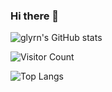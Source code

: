 ### Hi there 👋

<!--
**glyrn/glyrn** is a ✨ _special_ ✨ repository because its `README.md` (this file) appears on your GitHub profile.

Here are some ideas to get you started:

- 🔭 I’m currently working on ...
- 🌱 I’m currently learning ...
- 👯 I’m looking to collaborate on ...
- 🤔 I’m looking for help with ...
- 💬 Ask me about ...
- 📫 How to reach me: ...
- 😄 Pronouns: ...
- ⚡ Fun fact: ...
-->
![glyrn's GitHub stats](https://github-readme-stats.vercel.app/api?username=glyrn&show_icons=true&theme=tokyonight)

![Visitor Count](https://profile-counter.glitch.me/glyrn/count.svg)

![Top Langs](https://github-readme-stats.vercel.app/api/top-langs/?username=glyrn&layout=compact&theme=tokyonight)
